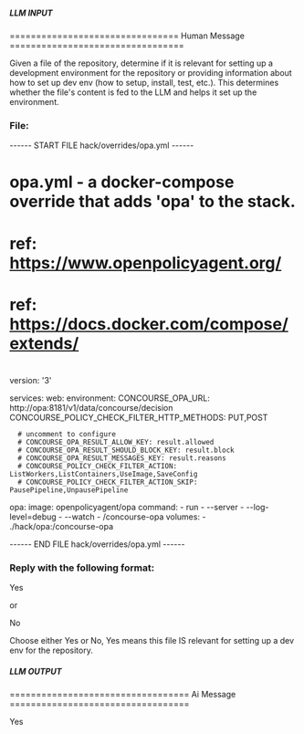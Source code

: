 ##### LLM INPUT #####
================================ Human Message =================================

Given a file of the repository, determine if it is relevant for setting up a development environment for the repository or providing information about how to set up dev env (how to setup, install, test, etc.). This determines whether the file's content is fed to the LLM and helps it set up the environment.

### File:
------ START FILE hack/overrides/opa.yml ------
# opa.yml - a docker-compose override that adds 'opa' to the stack.
#
# ref: https://www.openpolicyagent.org/
# ref: https://docs.docker.com/compose/extends/
#
version: '3'

services:
  web:
    environment:
      CONCOURSE_OPA_URL: http://opa:8181/v1/data/concourse/decision
      CONCOURSE_POLICY_CHECK_FILTER_HTTP_METHODS: PUT,POST

      # uncomment to configure
      # CONCOURSE_OPA_RESULT_ALLOW_KEY: result.allowed
      # CONCOURSE_OPA_RESULT_SHOULD_BLOCK_KEY: result.block
      # CONCOURSE_OPA_RESULT_MESSAGES_KEY: result.reasons
      # CONCOURSE_POLICY_CHECK_FILTER_ACTION: ListWorkers,ListContainers,UseImage,SaveConfig
      # CONCOURSE_POLICY_CHECK_FILTER_ACTION_SKIP: PausePipeline,UnpausePipeline

  opa:
    image: openpolicyagent/opa
    command:
    - run
    - --server
    - --log-level=debug
    - --watch
    - /concourse-opa
    volumes:
    - ./hack/opa:/concourse-opa

------ END FILE hack/overrides/opa.yml ------

### Reply with the following format:

<rel>Yes</rel>

or

<rel>No</rel>

Choose either Yes or No, Yes means this file IS relevant for setting up a dev env for the repository.

##### LLM OUTPUT #####
================================== Ai Message ==================================

<rel>Yes</rel>